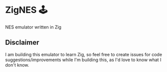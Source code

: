 # ZigNES 🕹️

NES emulator written in Zig

## Disclaimer

I am building this emulator to learn Zig, so feel free to create issues for code suggestions/improvements while I'm building this, as I'd love to know what I don't know.